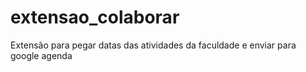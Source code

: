 # extensao_colaborar
Extensão para pegar datas das atividades da faculdade e enviar para google agenda
